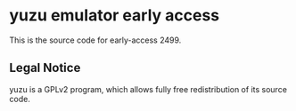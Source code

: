 yuzu emulator early access
=============

This is the source code for early-access 2499.

## Legal Notice

yuzu is a GPLv2 program, which allows fully free redistribution of its source code.